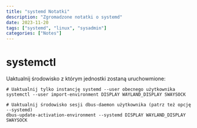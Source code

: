 ```yaml
---
title: "systemd Notatki"
description: "Zgromadzone notatki o systemd"
date: 2023-11-20
tags: ["systemd", "linux", "sysadmin"]
categories: ["Notes"]
---
```

# systemctl

Uaktualnij środowisko z którym jednostki zostaną uruchowmione:

```
# Uaktualnij tylko instancję systemd --user obecnego użytkownika
systemctl --user import-environment DISPLAY WAYLAND_DISPLAY SWAYSOCK

# Uaktualnij środowisko sesji dbus-daemon użytkownika (patrz też opcję --systemd)
dbus-update-activation-environment --systemd DISPLAY WAYLAND_DISPLAY SWAYSOCK
```
